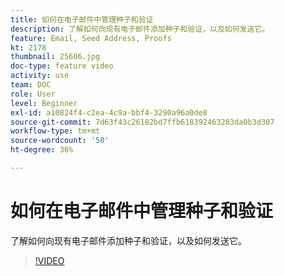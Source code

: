 ```yaml
---
title: 如何在电子邮件中管理种子和验证
description: 了解如何向现有电子邮件添加种子和验证，以及如何发送它。
feature: Email, Seed Address, Proofs
kt: 2178
thumbnail: 25606.jpg
doc-type: feature video
activity: use
team: DOC
role: User
level: Beginner
exl-id: a10824f4-c2ea-4c9a-bbf4-3290a96a0de8
source-git-commit: 7d63f43c26182bd7ffb618392463283da0b3d307
workflow-type: tm+mt
source-wordcount: '50'
ht-degree: 36%

---
```


# 如何在电子邮件中管理种子和验证

了解如何向现有电子邮件添加种子和验证，以及如何发送它。

>[!VIDEO](https://video.tv.adobe.com/v/25606?quality=12)
